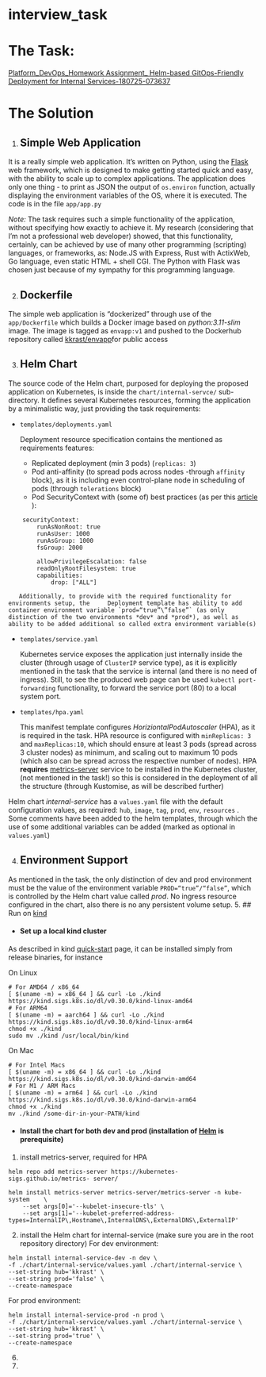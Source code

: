 # interview_task


# The Task:
[Platform_DevOps_Homework Assignment_ Helm-based GitOps-Friendly Deployment for Internal Services-180725-073637](https://drive.google.com/file/d/1esEqRPTYc45jn2E-GjnpUkviFn0nIMEd/view?usp=sharing)<!-- {"preview":"true"} -->


# The Solution

1. ## Simple Web Application

It is a really simple web application. It’s written on Python, using the [Flask](https://palletsprojects.com/projects/flask/) web framework,  which is designed to make getting started quick and easy, with the ability to scale up to complex applications. 
The application does only one thing - to print as JSON the output of `os.environ` function, actually displaying the environment variables of the OS, where it is executed.
The code is in the file `app/app.py` 

*Note:* The task requires such a simple functionality of the application, without specifying how exactly to achieve it. My research (considering that I’m not a professional web developer) showed, that this functionality, certainly, can be achieved by use of many other programming (scripting) languages, or frameworks, as: Node.JS with Express, Rust with ActixWeb, Go language, even static HTML + shell CGI. The Python with Flask was chosen just because of my sympathy for this programming language.

2. ## Dockerfile

The simple web application is “dockerized” through use of the `app/Dockerfile` which builds a Docker image based on *python:3.11-slim* image.
The image is tagged as `envapp:v1` and pushed to the Dockerhub repository called [kkrast/envapp](https://hub.docker.com/repository/docker/kkrast/envapp/general)for public access 

3. ## Helm Chart

The source code of the Helm chart, purposed for deploying the proposed application on Kubernetes, is inside the `chart/internal-servce/` sub-directory.
It defines several Kubernetes resources, forming the application by a minimalistic way, just providing the task requirements:

- `templates/deployments.yaml`

  Deployment resource specification contains the mentioned as requirements features:
		
  * Replicated deployment (min 3 pods) (`replicas: 3`)
  * Pod anti-affinity (to spread pods across nodes -through `affinity` block), as it is including even control-plane node in scheduling of pods (through `tolerations` block)
  * Pod SecurityContext with (some of) best practices (as per this [article](https://www.jit.io/resources/devsecops/8-steps-to-configure-and-define-kubernetes-security-context) ): 

```
	securityContext:
        runAsNonRoot: true
        runAsUser: 1000
        runAsGroup: 1000
        fsGroup: 2000

		allowPrivilegeEscalation: false
        readOnlyRootFilesystem: true
        capabilities:
            drop: ["ALL"]
```

 	   Additionally, to provide with the required functionality for environments setup, the 	Deployment template has ability to add container environment variable `prod=“true”\”false”` (as only distinction of the two environments *dev* and *prod*), as well as ability to be added additional so called extra environment variable(s)

- `templates/service.yaml`

  Kubernetes service exposes the application just internally inside the cluster (through usage of `ClusterIP` service type), as it is explicitly mentioned in the task that the service is internal (and there is no need of ingress).  Still, to see the produced web page can be used `kubectl port-forwarding` functionality, to forward the service port (80) to a local system port.

- `templates/hpa.yaml`

  This manifest template configures *HoriziontalPodAutoscaler* (HPA), as it is required in the task.
  HPA resource is configured with `minReplicas: 3` and `maxReplicas:10`, which should ensure at least 3 pods (spread across 3 cluster nodes) as minimum, and scaling out to maximum 10 pods (which also can be spread across the respective number of nodes). 
  HPA **requires** [metrics-server](https://github.com/kubernetes-sigs/metrics-server) service to be installed  in the Kubernetes cluster, (not mentioned in the task!) so this is considered in the deployment of all the structure (through Kustomise, as will be described further)

Helm chart *internal-service* has a `values.yaml` file with the default configuration values, as required: `hub`, `image`, `tag`, `prod`, `env`, `resources` . Some comments have been added to the helm templates, through which the use of some additional variables can be added (marked as optional in `values.yaml`)

4. ## Environment Support

As mentioned in the task, the only distinction of dev and prod environment must be the value of the environment variable `PROD=“true”/“false”`, which is controlled by the Helm chart value called *prod*. 
No ingress resource configured in the chart, also there is no any persistent volume setup.
5. ## Run on [kind](https://kind.sigs.k8s.io/)

- #### Set up a local kind cluster

As described in kind [quick-start](https://kind.sigs.k8s.io/docs/user/quick-start) page, it can be installed simply from release binaries, for instance

On Linux
```
# For AMD64 / x86_64
[ $(uname -m) = x86_64 ] && curl -Lo ./kind https://kind.sigs.k8s.io/dl/v0.30.0/kind-linux-amd64
# For ARM64
[ $(uname -m) = aarch64 ] && curl -Lo ./kind https://kind.sigs.k8s.io/dl/v0.30.0/kind-linux-arm64
chmod +x ./kind
sudo mv ./kind /usr/local/bin/kind
```

On Mac
```
# For Intel Macs
[ $(uname -m) = x86_64 ] && curl -Lo ./kind https://kind.sigs.k8s.io/dl/v0.30.0/kind-darwin-amd64
# For M1 / ARM Macs
[ $(uname -m) = arm64 ] && curl -Lo ./kind https://kind.sigs.k8s.io/dl/v0.30.0/kind-darwin-arm64
chmod +x ./kind
mv ./kind /some-dir-in-your-PATH/kind
```

- #### Install the chart for both dev and prod (installation of [Helm](https://helm.sh/docs/intro/install/) is prerequisite)
1) install metrics-server, required for HPA
```
helm repo add metrics-server https://kubernetes-sigs.github.io/metrics-	server/

helm install metrics-server metrics-server/metrics-server -n kube-system 	\
	--set args[0]='--kubelet-insecure-tls' \
	--set args[1]='--kubelet-preferred-address-	types=InternalIP\,Hostname\,InternalDNS\,ExternalDNS\,ExternalIP'
```
  
2) install the Helm chart for internal-service (make sure you are in the root repository directory)
For dev environment:

```
helm install internal-service-dev -n dev \
-f ./chart/internal-service/values.yaml ./chart/internal-service \ 
--set-string hub='kkrast' \ 
--set-string prod='false' \
--create-namespace
```

For prod environment:

```
helm install internal-service-prod -n prod \
-f ./chart/internal-service/values.yaml ./chart/internal-service \ 
--set-string hub='kkrast' \ 
--set-string prod='true' \
--create-namespace
```


6. 
   
7. 





